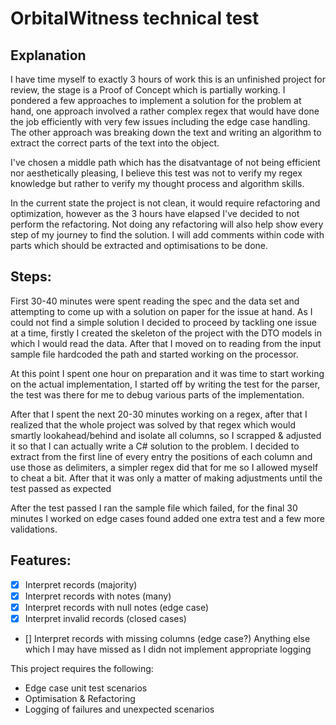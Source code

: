 # OrbitalWitness technical test

## Explanation

I have time myself to exactly 3 hours of work this is an unfinished project for review, the stage is a Proof of Concept which is partially working.
I pondered a few approaches to implement a solution for the problem at hand, one approach involved a rather complex regex that would have done the 
job efficiently with very few issues including the edge case handling.
The other approach was breaking down the text and writing an algorithm to extract the correct parts of the text into the object.

I've chosen a middle path which has the disatvantage of not being efficient nor aesthetically pleasing, 
I believe this test was not to verify my regex knowledge but rather to verify my thought process and algorithm skills.

In the current state the project is not clean, it would require refactoring and optimization, however as the 3 hours have elapsed I've decided to not perform the refactoring.
Not doing any refactoring will also help show every step of my journey to find the solution. I will add comments within code with parts which should be extracted and optimisations to be done.

## Steps:

First 30-40 minutes were spent reading the spec and the data set and attempting to come up with a solution on paper for the issue at hand. As I could not find a simple solution I decided to proceed by 
tackling one issue at a time, firstly I created the skeleton of the project with the DTO models in which I would read the data. After that I moved on to reading from the input sample file hardcoded 
the path and started working on the processor.

At this point I spent one hour on preparation and it was time to start working on the actual implementation, 
I started off by writing the test for the parser, the test was there for me to debug various parts
of the implementation.

After that I spent the next 20-30 minutes working on a regex, after that I realized that the whole project was 
solved by that regex which would smartly lookahead/behind and isolate all columns, so I scrapped & adjusted it so that I can actually write a C# solution to
the problem. I decided to extract from the first line of every entry the positions of each column and use those as delimiters, a simpler regex did that for me so I allowed myself to cheat a bit. 
After that it was only a matter of making adjustments until the test passed as expected

After the test passed I ran the sample file which failed, for the final 30 minutes I worked on edge cases found added one extra test and a few more validations.

## Features:
- [x] Interpret records (majority)
- [x] Interpret records with notes (many)
- [x] Interpret records with null notes (edge case)
- [x] Interpret invalid records (closed cases)
- [] Interpret records with missing columns (edge case?)
Anything else which I may have missed as I didn not implement appropriate logging


This project requires the following:
- Edge case unit test scenarios
- Optimisation & Refactoring
- Logging of failures and unexpected scenarios
